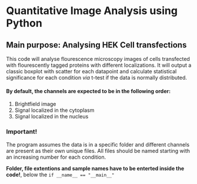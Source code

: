 # Quantitative Image Analysis using Python
## Main purpose: Analysing HEK Cell transfections

This code will analyse flourescence microscopy images of cells transfected with flourescently tagged proteins with different localizations.
It will output a classic boxplot with scatter for each datapoint and calculate statistical significance for each condition *via* t-test if the data is normally distributed.

#### By default, the channels are expected to be in the following order:
1. Brightfield image
2. Signal localized in the cytoplasm
3. Signal localized in the nucleus

### Important!
The program assumes the data is in a specific folder and different channels are present as their own unique files.
All files should be named starting with an increasing number for each condition.

**Folder, file extentions and sample names have to be enterted inside the code!**, below the `if __name__ == "__main__"`
